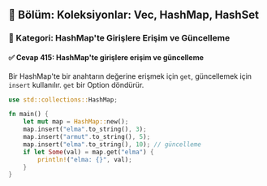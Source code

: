 ## 📘 Bölüm: Koleksiyonlar: Vec, HashMap, HashSet
### 🔹 Kategori: HashMap'te Girişlere Erişim ve Güncelleme
#### ✅ Cevap 415: HashMap'te girişlere erişim ve güncelleme

Bir HashMap'te bir anahtarın değerine erişmek için `get`, güncellemek için `insert` kullanılır. `get` bir Option döndürür.

```rust
use std::collections::HashMap;

fn main() {
    let mut map = HashMap::new();
    map.insert("elma".to_string(), 3);
    map.insert("armut".to_string(), 5);
    map.insert("elma".to_string(), 10); // güncelleme
    if let Some(val) = map.get("elma") {
        println!("elma: {}", val);
    }
}
```
